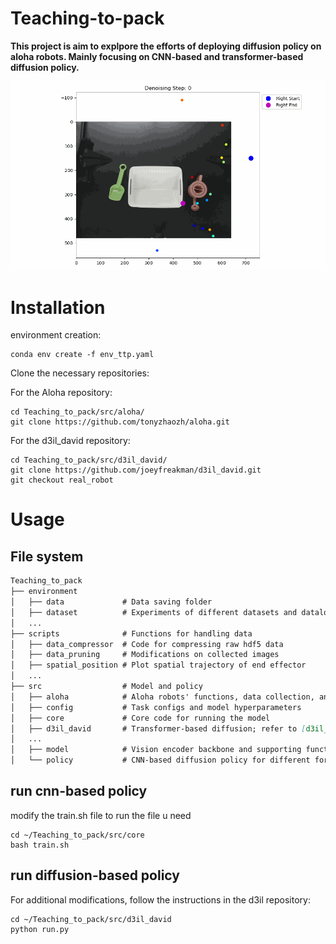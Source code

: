 ﻿# Teaching-to-pack

**This project is aim to explpore the efforts of deploying diffusion policy on aloha robots.
Mainly focusing on CNN-based and transformer-based diffusion policy.**

![image](environment/dataset/data/denoising_step_0.gif)

# Installation 

environment creation: 
```console
conda env create -f env_ttp.yaml
```
Clone the necessary repositories:

For the Aloha repository:
```console
cd Teaching_to_pack/src/aloha/
git clone https://github.com/tonyzhaozh/aloha.git
```
For the d3il_david repository: 
```console
cd Teaching_to_pack/src/d3il_david/
git clone https://github.com/joeyfreakman/d3il_david.git
git checkout real_robot
``` 
# Usage

## File system

```markdown
Teaching_to_pack
├── environment
│   ├── data             # Data saving folder 
│   ├── dataset          # Experiments of different datasets and dataloader which decrease I/O 
│   ...
├── scripts              # Functions for handling data
│   ├── data_compressor  # Code for compressing raw hdf5 data
│   ├── data_pruning     # Modifications on collected images
│   ├── spatial_position # Plot spatial trajectory of end effector
│   ...
├── src                  # Model and policy
│   ├── aloha            # Aloha robots' functions, data collection, and hyperparameters
│   ├── config           # Task configs and model hyperparameters
│   ├── core             # Core code for running the model
│   ├── d3il_david       # Transformer-based diffusion; refer to [d3il_david README](https://github.com/joeyfreakman/d3il_david/blob/real_robot/README.md)
│   ...
│   ├── model            # Vision encoder backbone and supporting functions
│   └── policy           # CNN-based diffusion policy for different format datasets
```


## run cnn-based policy 

modify the train.sh file to run the file u need
```console
cd ~/Teaching_to_pack/src/core
bash train.sh 
```

## run diffusion-based policy

For additional modifications, follow the instructions in the d3il repository:
```console
cd ~/Teaching_to_pack/src/d3il_david
python run.py
```
